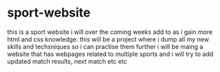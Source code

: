 # sport-website

this is a sport website i will over the coming weeks add to as i gain more html and css knowledge. this will be a project where i dump all my new skills and techsniques so i can practise them further
i will be maing a website that has webpages related to multiple sports and i will try to add updated match results, next match etc etc 
